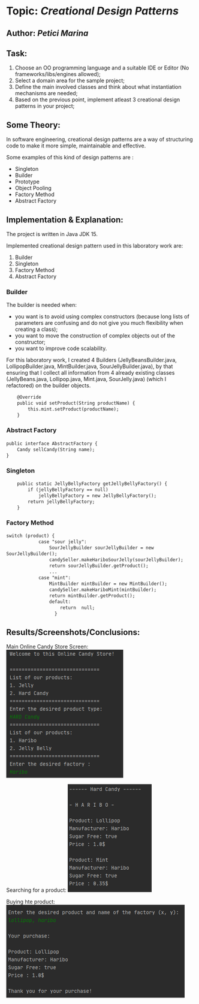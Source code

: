 # Topic: *Creational Design Patterns*
## Author: *Petici Marina*
## Task:

1. Choose an OO programming language and a suitable IDE or Editor (No frameworks/libs/engines allowed);
2. Select a domain area for the sample project;
3. Define the main involved classes and think about what instantiation mechanisms are needed;
4. Based on the previous point, implement atleast 3 creational design patterns in your project;

## Some Theory:
In software engineering, creational design patterns are a way of structuring code to make it more simple, maintainable and effective.

Some examples of this kind of design patterns are :

   * Singleton
   * Builder
   * Prototype
   * Object Pooling
   * Factory Method
   * Abstract Factory
   
## Implementation & Explanation:

The project is written in Java JDK 15.

Implemented creational design pattern used in this laboratory work are:
  1. Builder
  2. Singleton
  3. Factory Method
  4. Abstract Factory

### Builder
The builder is needed when:
- you want is to avoid using complex constructors (because long lists of parameters are confusing and do not give you much flexibility when creating a class);
- you want to move the construction of complex objects out of the constructor;
- you want to improve code scalability.

For this laboratory work, I created 4 Builders (JellyBeansBuilder.java, LollipopBuilder.java, MintBuilder.java, SourJellyBuilder.java), by that ensuring that I collect all information from 4 already existing classes (JellyBeans.java, Lollipop.java, Mint.java, SourJelly.java) (which I refactored) on the builder objects. 
```
    @Override
    public void setProduct(String productName) {
        this.mint.setProduct(productName);
    }

```
### Abstract Factory

```
public interface AbstractFactory {
    Candy sellCandy(String name);
}
```

### Singleton
```
    public static JellyBellyFactory getJellyBellyFactory() {
        if (jellyBellyFactory == null)
            jellyBellyFactory = new JellyBellyFactory();
        return jellyBellyFactory;
    }
```
### Factory Method
```
switch (product) {
            case "sour jelly":
                SourJellyBuilder sourJellyBuilder = new SourJellyBuilder();
                candySeller.makeHariboSourJelly(sourJellyBuilder);
                return sourJellyBuilder.getProduct();
                ...
            case "mint":
                MintBuilder mintBuilder = new MintBuilder();
                candySeller.makeHariboMint(mintBuilder);
                return mintBuilder.getProduct();
                default:
                    return  null;
                  }
```
## Results/Screenshots/Conclusions:
Main Online Candy Store Screen:
![alt text](https://github.com/marina01p/SDTM-Labs/blob/main/Lab%231/Screeshots/screen_1.png)


Searching for a product:
![alt text](https://github.com/marina01p/SDTM-Labs/blob/main/Lab%231/Screeshots/screen_2.png)


Buying hte product:
![alt text](https://github.com/marina01p/SDTM-Labs/blob/main/Lab%231/Screeshots/screen_3.png)
